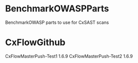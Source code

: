 # BenchmarkOWASPParts
BenchmarkOWASP parts to use for CxSAST scans 
# CxFlowGithub
CxFlowMasterPush-Test1 1.6.9
CxFlowMasterPush-Test2 1.6.9
